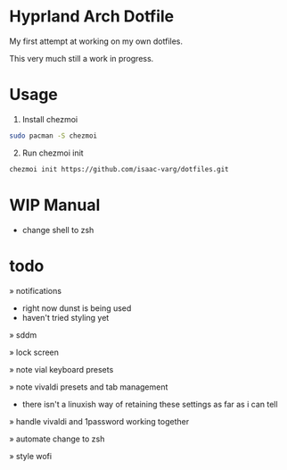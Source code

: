 # Hyprland Arch Dotfile

My first attempt at working on my own dotfiles.

This very much still a work in progress.

# Usage

1. Install chezmoi

```bash
sudo pacman -S chezmoi
```

2. Run chezmoi init
```bash
chezmoi init https://github.com/isaac-varg/dotfiles.git
```

# WIP Manual

- change shell to zsh



# todo
» notifications
- right now dunst is being used
- haven't tried styling yet

» sddm

» lock screen

» note vial keyboard presets

» note vivaldi presets and tab management
- there isn't a linuxish way of retaining these settings as far as i can tell

» handle vivaldi and 1password working together 

» automate change to zsh

» style wofi
